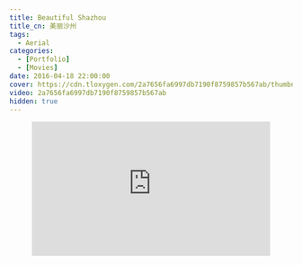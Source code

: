 ```yaml
---
title: Beautiful Shazhou
title_cn: 美丽沙州
tags:
  - Aerial
categories:
  - [Portfolio]
  - [Movies]
date: 2016-04-18 22:00:00
cover: https://cdn.tloxygen.com/2a7656fa6997db7190f8759857b567ab/thumbnails/thumbnail.jpg?time=2m56s
video: 2a7656fa6997db7190f8759857b567ab
hidden: true
---
```


<figure class="my-video">
  <div style="position: relative; padding-top: 56.25%;"><iframe src="https://cdn.tloxygen.com/2a7656fa6997db7190f8759857b567ab/iframe?poster=https%3A%2F%2Fcdn.tloxygen.com%2F2a7656fa6997db7190f8759857b567ab%2Fthumbnails%2Fthumbnail.jpg%3Ftime%3D2m56s%26height%3D600" style="border: none; position: absolute; top: 0; left: 0; height: 100%; width: 100%;" allow="accelerometer; gyroscope; autoplay; encrypted-media; picture-in-picture;" allowfullscreen="true"></iframe></div>
</figure>
